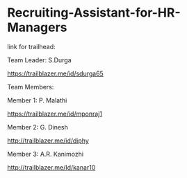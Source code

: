 # Recruiting-Assistant-for-HR-Managers

link for trailhead:

Team Leader: S.Durga

https://trailblazer.me/id/sdurga65

Team Members:

Member 1: P. Malathi

https://trailblazer.me/id/mponraj1

Member 2: G. Dinesh

http://trailblazer.me/id/diphy

Member 3: A.R. Kanimozhi

http://trailblazer.me/Id/kanar10
